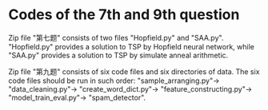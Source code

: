 # Codes of the 7th and 9th question
Zip file "第七题" consists of two files "Hopfield.py" and "SAA.py". "Hopfield.py" provides a solution to TSP by Hopfield neural network, while "SAA.py" provides a solution to TSP by simulate anneal arithmetic.

Zip file "第九题" consists of six code files and six directories of data.
The six code files should be run in such order: 
"sample_arranging.py"->
"data_cleaning.py"->
"create_word_dict.py"->
"feature_constructing.py"->
"model_train_eval.py"->
"spam_detector".
